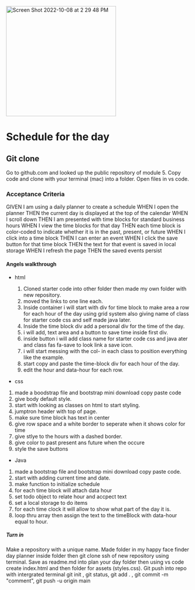 <img width="300" alt="Screen Shot 2022-10-08 at 2 29 48 PM" src="https://user-images.githubusercontent.com/106838166/194724315-0005e1ad-a905-43ab-8359-5abdc2ea9269.png">


# Schedule for the day

## Git clone

Go to github.com and looked up the public repository of module 5. Copy code and
clone with your terminal (mac) into a folder. Open files in vs code.

### Acceptance Criteria

GIVEN I am using a daily planner to create a schedule
WHEN I open the planner
THEN the current day is displayed at the top of the calendar
WHEN I scroll down
THEN I am presented with time blocks for standard business hours
WHEN I view the time blocks for that day
THEN each time block is color-coded to indicate whether it is in the past, present, or future
WHEN I click into a time block
THEN I can enter an event
WHEN I click the save button for that time block
THEN the text for that event is saved in local storage
WHEN I refresh the page
THEN the saved events persist

#### Angels walkthrough

* html
  1. Cloned starter code into other folder then made my own folder with new repository.
  2. moved the links to one line each.
  3. Inside container i will start with div for time block to make area a row for each hour of the day using grid system also giving name of class for starter code css and self made java later.
  4. Inside the time block div add a  personal div for the time of the day.
  5.  i will add, text area and a button to save time inside first div.
  6. inside button i will add class name for starter code css and java ater and class fas fa-save to look link a save icon.
  7. i will start messing with the col- in each class to position everything like the example. 
  8. start copy and paste the time-block div for each hour of the day.
  9. edit the hour and data-hour for each row.
  
* css
1. made a boodstrap file and  bootstrap mini  download copy paste code 
2. give body default style.
3. start with looking as classes on html to start styling.
4. jumptron header with top of page.
5. make sure time block has text in center
6. give row space and a white border to seperate when it shows color for time
7. give stlye to the hours with a dashed border.
8. give color to past present ans future when the occure
9. style the save buttons

* Java
1. made a bootstrap file and bootstrap mini download copy paste code.
2. start with adding current time and date.
3. make function to initialize schedule
4. for each time block will attach data hour 
5. set todo object to relate hour and accpect text
6. set a local storage to do items
7. for each time clock it will allow to show what part of the day it is.
8. loop thru array then assign the text to the timeBlock with data-hour equal to hour.
  
    
  
##### Turn in

  Make a repository with a unique name. Made folder in my happy face finder day planner inside folder then git clone ssh of new repository using terminal. Save as readme.md into plan your day folder then using vs code create index.html and then folder for assets (styles.css). Git push into repo with intergrated terminal git init , git status, git add . , git commit -m "comment", git push -u origin main
